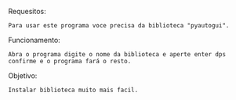 Requesitos:

    Para usar este programa voce precisa da biblioteca "pyautogui".

Funcionamento:

    Abra o programa digite o nome da biblioteca e aperte enter dps confirme e o programa fará o resto.

Objetivo:

    Instalar biblioteca muito mais facil.
